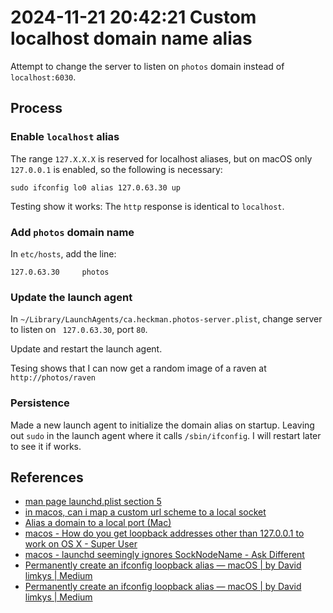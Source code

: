 # 2024-11-21 20:42:21 Custom localhost domain name alias

Attempt to change the server to listen on `photos` domain
instead of `localhost:6030`.

## Process

### Enable `localhost` alias

The range `127.X.X.X` is reserved for localhost aliases,
but on macOS only `127.0.0.1` is enabled,
so the following is necessary:

```shell
sudo ifconfig lo0 alias 127.0.63.30 up
```

Testing show it works: The `http` response is identical to `localhost`.

### Add `photos` domain name

In `etc/hosts`, add the line:

```plain-text
127.0.63.30     photos
```

### Update the launch agent

In `~/Library/LaunchAgents/ca.heckman.photos-server.plist`,
change server to listen on ` 127.0.63.30`, port `80`.

Update and restart the launch agent.

Tesing shows that I can now get a random image of a raven
at `http://photos/raven`

### Persistence

Made a new launch agent to initialize the domain alias on startup.
Leaving out `sudo` in the launch agent
where it calls `/sbin/ifconfig`.
I will restart later to see it if works.

## References

- [man page launchd.plist section 5](https://www.manpagez.com/man/5/launchd.plist/)
- [in macos, can i map a custom url scheme to a local socket](https://www.perplexity.ai/search/in-macos-can-i-map-a-custom-ur-OpAsEielR1WUZ6EnGejTfw)
- [Alias a domain to a local port (Mac)](https://gist.github.com/exupero/3228103)
- [macos - How do you get loopback addresses other than 127.0.0.1 to work on OS X - Super User](https://superuser.com/questions/458875/how-do-you-get-loopback-addresses-other-than-127-0-0-1-to-work-on-os-x)
- [macos - launchd seemingly ignores SockNodeName - Ask Different](https://apple.stackexchange.com/questions/443497/launchd-seemingly-ignores-socknodename)
- [Permanently create an ifconfig loopback alias — macOS | by David limkys | Medium](https://medium.com/@david.limkys/permanently-create-an-ifconfig-loopback-alias-macos-b7c93a8b0db)
- [Permanently create an ifconfig loopback alias — macOS | by David limkys | Medium](https://medium.com/@david.limkys/permanently-create-an-ifconfig-loopback-alias-macos-b7c93a8b0db)
